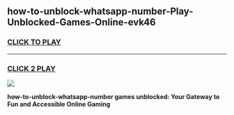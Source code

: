 
## how-to-unblock-whatsapp-number-Play-Unblocked-Games-Online-evk46
<h3>
<a href="https://premium76.site?title=how-to-unblock-whatsapp-number&ref=25A">CLICK TO PLAY</a></h3>
<hr>

<h3>
<a href="https://premium76.site?title=how-to-unblock-whatsapp-number&ref=25A">CLICK 2 PLAY</a>
  
</h3>

<a href="https://premium76.site?title=how-to-unblock-whatsapp-number&ref=25A"><img src="https://clearcache.store/games.png"></a>


**how-to-unblock-whatsapp-number games unblocked: Your Gateway to Fun and Accessible Online Gaming**

